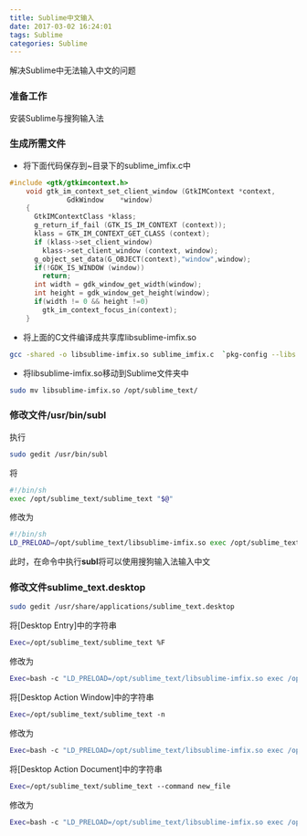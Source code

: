 ```yaml
---
title: Sublime中文输入
date: 2017-03-02 16:24:01
tags: Sublime
categories: Sublime
---
```


解决Sublime中无法输入中文的问题
<!--more-->

### 准备工作

安装Sublime与搜狗输入法

### 生成所需文件

- 将下面代码保存到~目录下的sublime_imfix.c中

```c
#include <gtk/gtkimcontext.h>
	void gtk_im_context_set_client_window (GtkIMContext *context,
	          GdkWindow    *window)
	{
	  GtkIMContextClass *klass;
	  g_return_if_fail (GTK_IS_IM_CONTEXT (context));
	  klass = GTK_IM_CONTEXT_GET_CLASS (context);
	  if (klass->set_client_window)
	    klass->set_client_window (context, window);
	  g_object_set_data(G_OBJECT(context),"window",window);
	  if(!GDK_IS_WINDOW (window))
	    return;
	  int width = gdk_window_get_width(window);
	  int height = gdk_window_get_height(window);
	  if(width != 0 && height !=0)
	    gtk_im_context_focus_in(context);
	}
```

- 将上面的C文件编译成共享库libsublime-imfix.so

```bash
gcc -shared -o libsublime-imfix.so sublime_imfix.c  `pkg-config --libs --cflags gtk+-2.0` -fPIC
```

- 将libsublime-imfix.so移动到Sublime文件夹中

```bash
sudo mv libsublime-imfix.so /opt/sublime_text/
```

### 修改文件/usr/bin/subl

执行

```bash
sudo gedit /usr/bin/subl
```

将

```bash
#!/bin/sh
exec /opt/sublime_text/sublime_text "$@"
```

修改为

```bash
#!/bin/sh
LD_PRELOAD=/opt/sublime_text/libsublime-imfix.so exec /opt/sublime_text/sublime_text "$@"
```

此时，在命令中执行**subl**将可以使用搜狗输入法输入中文

### 修改文件sublime_text.desktop

```bash
sudo gedit /usr/share/applications/sublime_text.desktop
```

将[Desktop Entry]中的字符串

```bash
Exec=/opt/sublime_text/sublime_text %F
```

修改为

```bash
Exec=bash -c "LD_PRELOAD=/opt/sublime_text/libsublime-imfix.so exec /opt/sublime_text/sublime_text %F"
```

将[Desktop Action Window]中的字符串

```bash
Exec=/opt/sublime_text/sublime_text -n
```

修改为

```bash
Exec=bash -c "LD_PRELOAD=/opt/sublime_text/libsublime-imfix.so exec /opt/sublime_text/sublime_text -n"
```

将[Desktop Action Document]中的字符串

```bash
Exec=/opt/sublime_text/sublime_text --command new_file
```

修改为

```bash
Exec=bash -c "LD_PRELOAD=/opt/sublime_text/libsublime-imfix.so exec /opt/sublime_text/sublime_text --command new_file"
```
